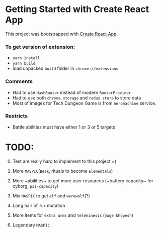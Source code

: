 # Getting Started with Create React App
This project was bootstrapped with [Create React App](https://github.com/facebook/create-react-app).

### To get version of extension:
 - `yarn install`
 - `yarn build`
 - load unpacked `build` folder in `chrome://extensions`

### Comments
 - Had to use `HashRouter` instead of modern `RouterProvider`
 - Had to use both `chrome.storage` and `redux store` to store data
 - Most of images for Tech Dungeon Game is from `heromachine` service.

### Restricts
 - Battle abilities must have either 1 or 3 or 5 targets

 # TODO:
 0) Test are really hard to implement to this project =(

    
 1) More `MASPIC`(`Beak`, rituals to become `Elementals`)
 2) More ~abilities~ to get more user resources (~battery capacity~ for cyborg, `psi-capacity`)
 3) Mix `MASPIC` to get `elf` and `werewolf`(?)
 4) Long hair of `fur` mutation
 5) More items for `extra arms` and `telekinesis` (`mage khopesh`)
 6) Legendary `MASPIC`